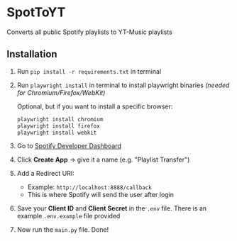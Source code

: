 # SpotToYT

Converts all public Spotify playlists to YT-Music playlists

## Installation

1. Run `pip install -r requirements.txt` in terminal
2. Run `playwright install` in terminal to install playwright binaries _(needed for Chromium/Firefox/WebKit)_

   Optional, but if you want to install a specific browser:

   ```bash
   playwright install chromium
   playwright install firefox
   playwright install webkit
   ```

3. Go to [Spotify Developer Dashboard](https://developer.spotify.com/dashboard/)

4. Click **Create App** -> give it a name (e.g. "Playlist Transfer")

5. Add a Redirect URI:

   - Example: `http://localhost:8888/callback`
   - This is where Spotify will send the user after login

6. Save your **Client ID** and **Client Secret** in the `.env` file.
   There is an example `.env.example` file provided

7. Now run the `main.py` file. Done!
